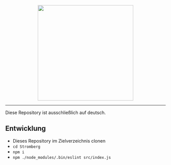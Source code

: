 <p align="center"><img src="https://cdn.jsdelivr.net/gh/neulandagentur/Stromberg@9f02ffc5/assets/neuland_stromberg.svg" width="300" height="auto"></p>

---

Diese Repository ist ausschließlich auf deutsch.

## Entwicklung

- Dieses Repository im Zielverzeichnis clonen
- `cd Stromberg`
- `npm i`
- `npm ./node_modules/.bin/eslint src/index.js`
